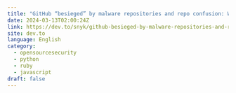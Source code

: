 ```yaml
---
title: "GitHub “besieged” by malware repositories and repo confusion: Why you'll be ok"
date: 2024-03-13T02:00:24Z
link: https://dev.to/snyk/github-besieged-by-malware-repositories-and-repo-confusion-why-youll-be-ok-5hhn?utm_medium=RSS&utm_source=news.12bit.vn
site: dev.to
language: English
category:
  - opensourcesecurity
  - python
  - ruby
  - javascript
draft: false
---
```

